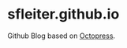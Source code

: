 sfleiter.github.io
==================

Github Blog based on [Octopress](http://octopress.org/docs/).
